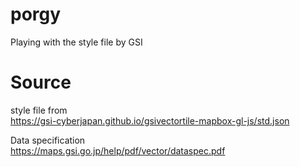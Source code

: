 # porgy
Playing with the style file by GSI

# Source
style file from  
https://gsi-cyberjapan.github.io/gsivectortile-mapbox-gl-js/std.json  

Data specification  
https://maps.gsi.go.jp/help/pdf/vector/dataspec.pdf  
